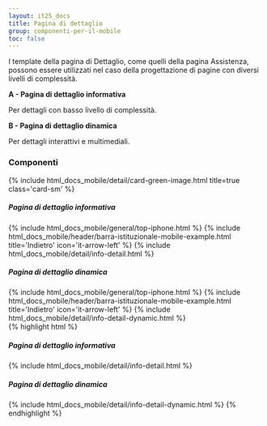 ```yaml
---
layout: it25_docs
title: Pagina di dettaglio
group: componenti-per-il-mobile
toc: false
---
```


I template della pagina di Dettaglio, come quelli della pagina Assistenza, possono essere utilizzati nel caso della progettazione di pagine con diversi livelli di complessità.

**A - Pagina di dettaglio informativa**

Per dettagli con basso livello di complessità.

**B - Pagina di dettaglio dinamica**

Per dettagli interattivi e multimediali.

<div class="bd-example-mobile sm">
  <h3>Componenti</h3>
    <div class="py-2 example-card-sm">
    {% include html_docs_mobile/detail/card-green-image.html title=true class='card-sm' %}
    </div>
</div>

<div class="row my-5">
  <div class="col">
    <h5 class="fw-bold">Pagina di dettaglio informativa</h5>
    <div class="device  mt-4 ">
    {% include html_docs_mobile/general/top-iphone.html %}
    {% include html_docs_mobile/header/barra-istituzionale-mobile-example.html   title='Indietro' icon='it-arrow-left'  %}
    {% include html_docs_mobile/detail/info-detail.html  %}
    </div>
  </div>
  <div class="col">
    <h5 class="fw-bold">Pagina di dettaglio dinamica</h5>
    <div class="device-auto mt-4 ">
    {% include html_docs_mobile/general/top-iphone.html %}
    {% include html_docs_mobile/header/barra-istituzionale-mobile-example.html   title='Indietro' icon='it-arrow-left'  %}
    {% include html_docs_mobile/detail/info-detail-dynamic.html  %}
    </div>
  </div>
</div>
{% highlight html %}
 <h5 class="fw-bold">Pagina di dettaglio informativa</h5>
{% include html_docs_mobile/detail/info-detail.html  %}
<h5 class="fw-bold">Pagina di dettaglio dinamica</h5>
{% include html_docs_mobile/detail/info-detail-dynamic.html  %}
{% endhighlight %}
